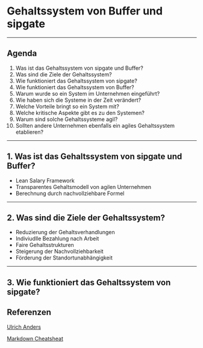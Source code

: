 # Gehaltssystem von Buffer und sipgate

---

## Agenda

1. Was ist das Gehaltssystem von sipgate und Buffer?
1. Was sind die Ziele der Gehaltssystem?
1. Wie funktioniert das Gehaltssystem von sipgate?
1. Wie funktioniert das Gehaltssystem von Buffer?
1. Warum wurde so ein System im Unternehmen eingeführt?
1. Wie haben sich die Systeme in der Zeit verändert?
1. Welche Vorteile bringt so ein System mit?
1. Welche kritische Aspekte gibt es zu den Systemen?
1. Warum sind solche Gehaltssysteme agil?
1. Sollten andere Unternehmen ebenfalls ein agiles Gehaltssystem etablieren?

---

## 1. Was ist das Gehaltssystem von sipgate und Buffer?

- Lean Salary Framework
- Transparentes Gehaltsmodell von agilen Unternehmen
- Berechnung durch nachvollziehbare Formel

---

## 2. Was sind die Ziele der Gehaltssystem?

- Reduzierung der Gehaltsverhandlungen
- Indiviudlle Bezahlung nach Arbeit
- Faire Gehaltsstrukturen
- Steigerung der Nachvollziehbarkeit
- Förderung der Standortunabhängigkeit

---

## 3. Wie funktioniert das Gehaltssystem von sipgate?

## Referenzen

[Ulrich Anders](https://ulrich-anders.eu)

[Markdown Cheatsheat](https://github.com/adam-p/markdown-here/wiki/Markdown-Cheatsheet#headers)
